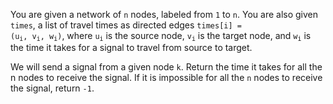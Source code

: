 You are given a network of `n` nodes, labeled from `1` to `n`. You are also given `times`, a list of travel times as directed edges <code>times[i] = (u<sub>i</sub>, v<sub>i</sub>, w<sub>i</sub>)</code>, where <code>u<sub>i</sub></code> is the source node, <code>v<sub>i</sub></code> is the target node, and <code>w<sub>i</sub></code> is the time it takes for a signal to travel from source to target.

We will send a signal from a given node `k`. Return the time it takes for all the n nodes to receive the signal. If it is impossible for all the `n` nodes to receive the signal, return `-1`.